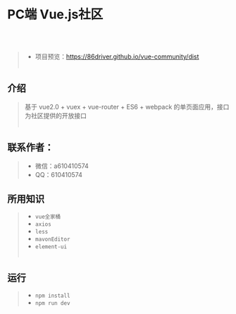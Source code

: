 # PC端 Vue.js社区
</br></br>
>* 项目预览：https://86driver.github.io/vue-community/dist </br></br>

## 介绍
> 基于 vue2.0 + vuex + vue-router + ES6 + webpack 的单页面应用，接口为社区提供的开放接口  </br></br>

## 联系作者：
>* 微信：a610410574
>* QQ：610410574

## 所用知识
>* `vue全家桶`
>* `axios`
>* `less`
>* `mavonEditor`
>* `element-ui` </br></br>

## 运行
>* `npm install`
>* `npm run dev`
